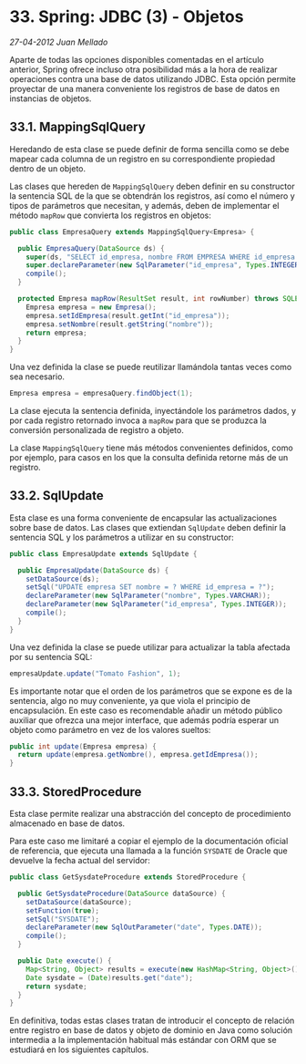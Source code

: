 # 33. Spring: JDBC (3) - Objetos

_27-04-2012_ _Juan Mellado_

Aparte de todas las opciones disponibles comentadas en el artículo anterior, Spring ofrece incluso otra posibilidad más a la hora de realizar operaciones contra una base de datos utilizando JDBC. Esta opción permite proyectar de una manera conveniente los registros de base de datos en instancias de objetos.

## 33.1. MappingSqlQuery

Heredando de esta clase se puede definir de forma sencilla como se debe mapear cada columna de un registro en su correspondiente propiedad dentro de un objeto.

Las clases que hereden de ```MappingSqlQuery``` deben definir en su constructor la sentencia SQL de la que se obtendrán los registros, así como el número y tipos de parámetros que necesitan, y además, deben de implementar el método ```mapRow``` que convierta los registros en objetos:

```java
public class EmpresaQuery extends MappingSqlQuery<Empresa> {

  public EmpresaQuery(DataSource ds) {
    super(ds, "SELECT id_empresa, nombre FROM EMPRESA WHERE id_empresa = ?");
    super.declareParameter(new SqlParameter("id_empresa", Types.INTEGER));
    compile();
  }

  protected Empresa mapRow(ResultSet result, int rowNumber) throws SQLException {
    Empresa empresa = new Empresa();
    empresa.setIdEmpresa(result.getInt("id_empresa"));
    empresa.setNombre(result.getString("nombre"));
    return empresa;
  }
}
```

Una vez definida la clase se puede reutilizar llamándola tantas veces como sea necesario.

```java
Empresa empresa = empresaQuery.findObject(1);
```

La clase ejecuta la sentencia definida, inyectándole los parámetros dados, y por cada registro retornado invoca a ```mapRow``` para que se produzca la conversión personalizada de registro a objeto.

La clase ```MappingSqlQuery``` tiene más métodos convenientes definidos, como por ejemplo, para casos en los que la consulta definida retorne más de un registro.

## 33.2. SqlUpdate

Esta clase es una forma conveniente de encapsular las actualizaciones sobre base de datos. Las clases que extiendan ```SqlUpdate``` deben definir la sentencia SQL y los parámetros a utilizar en su constructor:

```java
public class EmpresaUpdate extends SqlUpdate {

  public EmpresaUpdate(DataSource ds) {
    setDataSource(ds);
    setSql("UPDATE empresa SET nombre = ? WHERE id_empresa = ?");
    declareParameter(new SqlParameter("nombre", Types.VARCHAR));
    declareParameter(new SqlParameter("id_empresa", Types.INTEGER));
    compile();
  }
}
```

Una vez definida la clase se puede utilizar para actualizar la tabla afectada por su sentencia SQL:

```java
empresaUpdate.update("Tomato Fashion", 1);
```

Es importante notar que el orden de los parámetros que se expone es de la sentencia, algo no muy conveniente, ya que viola el principio de encapsulación. En este caso es recomendable añadir un método público auxiliar que ofrezca una mejor interface, que además podría esperar un objeto como parámetro en vez de los valores sueltos:

```java
public int update(Empresa empresa) {
  return update(empresa.getNombre(), empresa.getIdEmpresa());
}
```

## 33.3. StoredProcedure

Esta clase permite realizar una abstracción del concepto de procedimiento almacenado en base de datos.

Para este caso me limitaré a copiar el ejemplo de la documentación oficial de referencia, que ejecuta una llamada a la función ```SYSDATE``` de Oracle que devuelve la fecha actual del servidor:

```java
public class GetSysdateProcedure extends StoredProcedure {

  public GetSysdateProcedure(DataSource dataSource) {
    setDataSource(dataSource);
    setFunction(true);
    setSql("SYSDATE");
    declareParameter(new SqlOutParameter("date", Types.DATE));
    compile();
  }

  public Date execute() {
    Map<String, Object> results = execute(new HashMap<String, Object>());
    Date sysdate = (Date)results.get("date");
    return sysdate;
  }
}
```

En definitiva, todas estas clases tratan de introducir el concepto de relación entre registro en base de datos y objeto de dominio en Java como solución intermedia a la implementación habitual más estándar con ORM que se estudiará en los siguientes capítulos.
